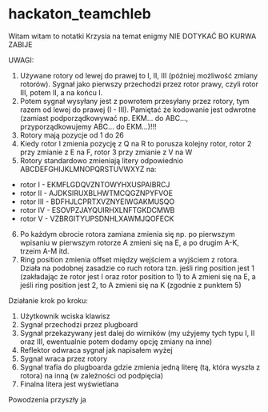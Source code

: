 # hackaton_teamchleb

Witam witam to notatki Krzysia na temat enigmy NIE DOTYKAĆ BO KURWA ZABIJE

UWAGI:
1. Używane rotory od lewej do prawej to I, II, III (później możliwość zmiany rotorów). Sygnał jako pierwszy przechodzi przez rotor prawy, czyli rotor III, potem II, a na końcu I.
2. Potem sygnał wysyłany jest z powrotem przesyłany przez rotory, tym razem od lewej do prawej (I - III). Pamiętać że kodowanie jest odwrotne (zamiast podporządkowywać np. EKM... do ABC..., przyporządkowujemy ABC... do EKM...)!!!
3. Rotory mają pozycje od 1 do 26
4. Kiedy rotor I zmienia pozycję z Q na R to porusza kolejny rotor, rotor 2 przy zmianie z E na F, rotor 3 przy zmianie z V na W
5. Rotory standardowo zmieniają litery odpowiednio ABCDEFGHIJKLMNOPQRSTUVWXYZ na:
- rotor I - EKMFLGDQVZNTOWYHXUSPAIBRCJ
- rotor II - AJDKSIRUXBLHWTMCQGZNPYFVOE
- rotor III - BDFHJLCPRTXVZNYEIWGAKMUSQO
- rotor IV - ESOVPZJAYQUIRHXLNFTGKDCMWB
- rotor V - VZBRGITYUPSDNHLXAWMJQOFECK
6. Po każdym obrocie rotora zamiana zmienia się np. po pierwszym wpisaniu w pierwszym rotorze A zmieni się na E, a po drugim A-K, trzeim A-M itd.
7. Ring position zmienia offset między wejściem a wyjściem z rotora. Działa na podobnej zasadzie co ruch rotora tzn. jeśli ring position jest 1 (zakładając że rotor jest I oraz rotor position to 1) to A zmieni się na E, a jeśli ring position jest 2, to A zmieni się na K (zgodnie z punktem 5)

Działanie krok po kroku:
1. Użytkownik wciska klawisz
2. Sygnał przechodzi przez plugboard
3. Sygnał przekazywany jest dalej do wirników (my użyjemy tych typu I, II oraz III, ewentualnie potem dodamy opcję zmiany na inne) 
4. Reflektor odwraca sygnał jak napisałem wyżej
5. Sygnał wraca przez rotory
6. Sygnał trafia do plugboarda gdzie zmienia jedną literę (tą, która wyszła z rotora) na inną (w zależności od podpięcia)
7. Finalna litera jest wyświetlana

Powodzenia przyszły ja
